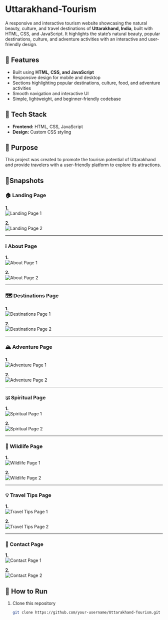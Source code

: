 # Uttarakhand-Tourism
A responsive and interactive tourism website showcasing the natural beauty, culture, and travel destinations of **Uttarakhand, India**, built with HTML, CSS, and JavaScript. It highlights the state’s natural beauty, popular destinations, culture, and adventure activities with an interactive and user-friendly design. 
## 🔹 Features
- Built using **HTML, CSS, and JavaScript**
- Responsive design for mobile and desktop
- Sections highlighting popular destinations, culture, food, and adventure activities
- Smooth navigation and interactive UI
- Simple, lightweight, and beginner-friendly codebase

## 🔹 Tech Stack
- **Frontend:** HTML, CSS, JavaScript  
- **Design:** Custom CSS styling  

## 🔹 Purpose
This project was created to promote the tourism potential of Uttarakhand and provide travelers with a user-friendly platform to explore its attractions.

## 🔹Snapshots

### 🏠 Landing Page
**1.**  
![Landing Page 1](./Snapshots/Landing_1.png)  

**2.**  
![Landing Page 2](./Snapshots/Landing_2.png)  

---

### ℹ️ About Page
**1.**  
![About Page 1](./Snapshots/About_1.png)  

**2.**  
![About Page 2](./Snapshots/About_2.png)  

---

### 🗺️ Destinations Page
**1.**  
![Destinations Page 1](./Snapshots/Destination_1.png)  

**2.**  
![Destinations Page 2](./Snapshots/Destination_2.png)  

---

### 🏔️ Adventure Page
**1.**  
![Adventure Page 1](./Snapshots/Adventure_1.png)  

**2.**  
![Adventure Page 2](./Snapshots/Adventure_2.png)  

---

### 🕉️ Spiritual Page
**1.**  
![Spiritual Page 1](./Snapshots/Spiritual_1.png)  

**2.**  
![Spiritual Page 2](./Snapshots/Spritual_2.png)  

---

### 🌿 Wildlife Page
**1.**  
![Wildlife Page 1](./Snapshots/Wildlife_1.png)  

**2.**  
![Wildlife Page 2](./Snapshots/Wildlife_2.png)  

---

### 💡 Travel Tips Page
**1.**  
![Travel Tips Page 1](./Snapshots/Travel_Tips_1.png)  

**2.**  
![Travel Tips Page 2](./Snapshots/Travel_Tips_2.png)  

---

### 📩 Contact Page
**1.**  
![Contact Page 1](./Snapshots/Contact_1.png)  

**2.**  
![Contact Page 2](./Snapshots/Contact_2.png) 

## 🚀 How to Run
1. Clone this repository  
   ```bash
   git clone https://github.com/your-username/Uttarakhand-Tourism.git
